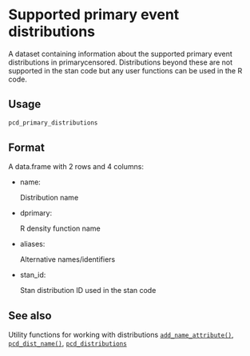 # Supported primary event distributions

A dataset containing information about the supported primary event
distributions in primarycensored. Distributions beyond these are not
supported in the stan code but any user functions can be used in the R
code.

## Usage

``` r
pcd_primary_distributions
```

## Format

A data.frame with 2 rows and 4 columns:

- name:

  Distribution name

- dprimary:

  R density function name

- aliases:

  Alternative names/identifiers

- stan_id:

  Stan distribution ID used in the stan code

## See also

Utility functions for working with distributions
[`add_name_attribute()`](https://primarycensored.epinowcast.org/reference/add_name_attribute.md),
[`pcd_dist_name()`](https://primarycensored.epinowcast.org/reference/pcd_dist_name.md),
[`pcd_distributions`](https://primarycensored.epinowcast.org/reference/pcd_distributions.md)
